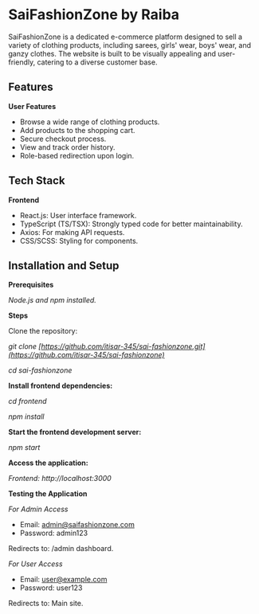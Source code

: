 # SaiFashionZone by Raiba

SaiFashionZone is a dedicated e-commerce platform designed to sell a variety of clothing products, including sarees, girls' wear, boys' wear, and ganzy clothes. The website is built to be visually appealing and user-friendly, catering to a diverse customer base.

## Features
**User Features**
  - Browse a wide range of clothing products.
  - Add products to the shopping cart.
  - Secure checkout process.
  - View and track order history.
  - Role-based redirection upon login.

## Tech Stack
**Frontend**
  - React.js: User interface framework.
  - TypeScript (TS/TSX): Strongly typed code for better maintainability.
  - Axios: For making API requests.
  - CSS/SCSS: Styling for components.

## Installation and Setup
**Prerequisites**

*Node.js and npm installed.*

**Steps**

Clone the repository:

*git clone [https://github.com/itisar-345/sai-fashionzone.git](https://github.com/itisar-345/sai-fashionzone)*

*cd sai-fashionzone*

**Install frontend dependencies:**

*cd frontend*

*npm install*

**Start the frontend development server:**

*npm start*

**Access the application:**

*Frontend: http://localhost:3000*

**Testing the Application**

*For Admin Access*

  - Email: admin@saifashionzone.com
  - Password: admin123

Redirects to: /admin dashboard.

*For User Access*

  - Email: user@example.com
  - Password: user123

Redirects to: Main site.
